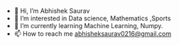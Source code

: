 - 👋 Hi, I’m Abhishek Saurav
- 👀 I’m interested in Data science, Mathematics ,Sports
- 🌱 I’m currently learning Machine Learning, Numpy.
- 📫 How to reach me abhisheksaurav0216@gmail.com

<!---
Abhisaurav98 is a ✨ special ✨ repository because its `README.md` (this file) appears on your GitHub profile.
You can click the Preview link to take a look at your changes.
--->
